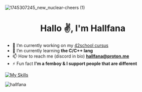 ![1745307245_new_nuclear-cheers (1)](https://github.com/user-attachments/assets/659a86a4-b977-451d-bb09-1bae1561ad2b)

<h1 align="center">Hallo ✌️, I'm Hallfana</h1>

- 🔭 I’m currently working on my [42school cursus](https://42.fr/en/homepage/)
- 🌱 I’m currently learning **the C/C++ lang**
- 📫 How to reach me (discord in bio) **hallfana@proton.me**
- ⚡ Fun fact **I'm a femboy & I support people that are different**

[![My Skills](https://skillicons.dev/icons?i=actix,arch,bash,bootstrap,c,cs,cpp,cloudflare,html,htmx,css,js,debian,docker,dotnet,electron,git,github,go,ipfs,kali,nginx,nim,npm,perl,php,pnpm,postman,powershell,pycharm,py,qt,redis,regex,rust,sqlite,sublime,selenium,tauri,vim,visualstudio,vscode,vscodium,windows,yew)](https://skillicons.dev)

<p align="left">
  <img src="https://komarev.com/ghpvc/?username=hallfana&label=Profile%20views&color=0e75b6&style=flat" alt="hallfana" />
</p>
